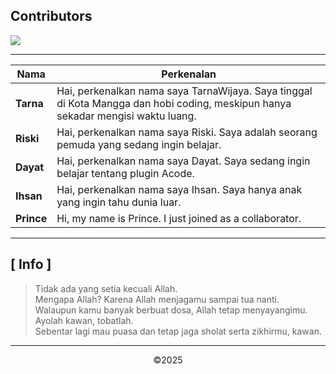 
## Contributors
<a href="https://github.com/XTarnaWijaya/acode-plugins/graphs/contributors">
  <img src="https://contrib.rocks/image?repo=XTarnaWijaya/acode-plugins" />
</a>

---

| Nama   | Perkenalan |
|--------|-----------|
| **Tarna**  | Hai, perkenalkan nama saya TarnaWijaya. Saya tinggal di Kota Mangga dan hobi coding, meskipun hanya sekadar mengisi waktu luang. |
| **Riski**  | Hai, perkenalkan nama saya Riski. Saya adalah seorang pemuda yang sedang ingin belajar. |
| **Dayat**  | Hai, perkenalkan nama saya Dayat. Saya sedang ingin belajar tentang plugin Acode. |
| **Ihsan**  | Hai, perkenalkan nama saya Ihsan. Saya hanya anak yang ingin tahu dunia luar. |
| **Prince** | Hi, my name is Prince. I just joined as a collaborator. |

---

## [ Info ]

> Tidak ada yang setia kecuali Allah.  
> Mengapa Allah? Karena Allah menjagamu sampai tua nanti.  
> Walaupun kamu banyak berbuat dosa, Allah tetap menyayangimu.  
> Ayolah kawan, tobatlah.  
> Sebentar lagi mau puasa dan tetap jaga sholat serta zikhirmu, kawan.

---
<div style="text-align: center;">©2025</div>
